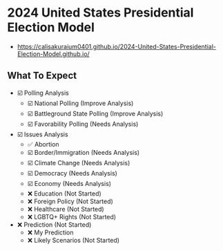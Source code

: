 # 2024 United States Presidential Election Model

-   <https://calisakuraium0401.github.io/2024-United-States-Presidential-Election-Model.github.io/>

## What To Expect

- ☑️ Polling Analysis
    - ☑️ National Polling (Improve Analysis)
    - ☑️ Battleground State Polling (Improve Analysis)
    - ☑️ Favorability Polling (Needs Analysis)
- ☑️ Issues Analysis
    - ✅ Abortion
    - ☑️ Border/Immigration (Needs Analysis)
    - ☑️ Climate Change (Needs Analysis)
    - ☑️ Democracy (Needs Analysis)
    - ☑️ Economy (Needs Analysis)
    - ❌ Education (Not Started)
    - ❌ Foreign Policy (Not Started)
    - ❌ Healthcare (Not Started)
    - ❌ LGBTQ+ Rights (Not Started)
- ❌ Prediction (Not Started)
    - ❌ My Prediction
    - ❌ Likely Scenarios (Not Started)